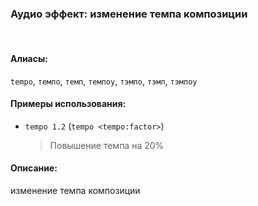 ### **Аудио эффект: изменение темпа композиции**
<br>

#### **Алиасы**:
`tempo`, `темпо`, `темп`, `темпоу`, `тэмпо`, `тэмп`, `тэмпоу`


#### **Примеры использования**:
- `tempo 1.2` (`tempo <tempo:factor>`)
  > Повышение темпа на 20%


#### **Описание**:
изменение темпа композиции
